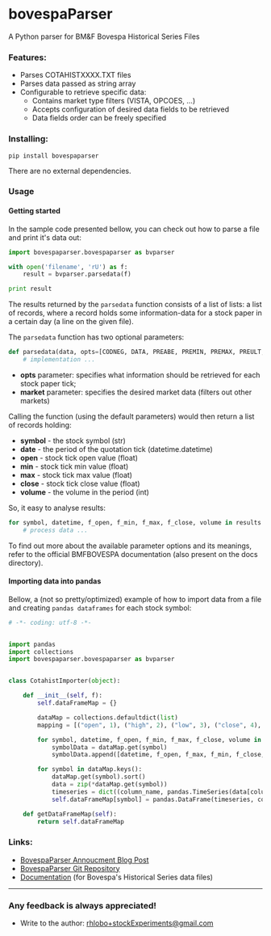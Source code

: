 bovespaParser
=============
A Python parser for BM&amp;F Bovespa Historical Series Files


### Features:
- Parses COTAHISTXXXX.TXT files
- Parses data passed as string array
- Configurable to retrieve specific data:
    * Contains market type filters (VISTA, OPCOES, ...)
    * Accepts configuration of desired data fields to be retrieved
    * Data fields order can be freely specified

### Installing:
    pip install bovespaparser
There are no external dependencies.

### Usage
#### Getting started
In the sample code presented bellow, you can check out how to parse a file and print it's data out:
```python
import bovespaparser.bovespaparser as bvparser

with open('filename', 'rU') as f:
	result = bvparser.parsedata(f)

print result
```

The results returned by the `parsedata` function consists of a list of lists: a list of records, where a record holds some information-data for a stock paper in a certain day (a line on the given file).

The `parsedata` function has two optional parameters:
```python
def parsedata(data, opts=[CODNEG, DATA, PREABE, PREMIN, PREMAX, PREULT, QUATOT], market=VISTA):
    # implementation ...
```
- **opts** parameter: specifies what information should be retrieved for each stock paper tick;
- **market** parameter: specifies the desired market data (filters out other markets)

Calling the function (using the default parameters) would then return a list of records holding:
- **symbol** - the stock symbol (str)
- **date** - the period of the quotation tick (datetime.datetime)
- **open** - stock tick open value (float)
- **min** - stock tick min value (float)
- **max** - stock tick max value (float)
- **close** - stock tick close value (float)
- **volume** - the volume in the period (int)

So, it easy to analyse results:
```python
for symbol, datetime, f_open, f_min, f_max, f_close, volume in results:
    # process data ...
```

To find out more about the available parameter options and its meanings, refer to the official BMFBOVESPA documentation (also present on the docs directory).

#### Importing data into pandas
Bellow, a (not so pretty/optimized) example of how to import data from a file and creating `pandas dataframes` for each stock symbol:
```python
# -*- coding: utf-8 -*-


import pandas
import collections
import bovespaparser.bovespaparser as bvparser


class CotahistImporter(object):

    def __init__(self, f):
        self.dataFrameMap = {}

        dataMap = collections.defaultdict(list)
        mapping = [("open", 1), ("high", 2), ("low", 3), ("close", 4), ("volume", 5)]

        for symbol, datetime, f_open, f_min, f_max, f_close, volume in bvparser.parsedata(f):
            symbolData = dataMap.get(symbol)
            symbolData.append([datetime, f_open, f_max, f_min, f_close, volume])

        for symbol in dataMap.keys():
            dataMap.get(symbol).sort()
            data = zip(*dataMap.get(symbol))
            timeseries = dict((column_name, pandas.TimeSeries(data[column_index], index=data[0], name=column_name)) for column_name, column_index in mapping)
            self.dataFrameMap[symbol] = pandas.DataFrame(timeseries, columns=['open', 'high', 'low', 'close', 'volume'])

    def getDataFrameMap(self):
        return self.dataFrameMap
```

### Links:
- [BovespaParser Annoucment Blog Post](http://how.i.drycode.it/2012/09/python-bovespa-parser.html)
- [BovespaParser Git Repository]( https://github.com/rhlobo/bovespaParser)
- [Documentation](http://www.bmfbovespa.com.br/shared/iframe.aspx?idioma=pt-br&amp;url=http://www.bmfbovespa.com.br/pt-br/cotacoes-historicas/FormSeriesHistoricas.asp)
 (for Bovespa's Historical Series data files)

---------------------------------------
### Any feedback is always appreciated!
- Write to the author:  <rhlobo+stockExperiments@gmail.com>
